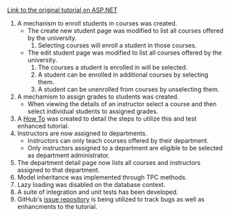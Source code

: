 [Link to the original tutorial on ASP.NET](http://www.asp.net/mvc/tutorials/getting-started-with-ef-using-mvc)

1. A mechanism to enroll students in courses was created.
    * The create new student page was modified to list all courses offered by the university.
        1. Selecting courses will enroll a student in those courses.
    * The edit student page was modified to list all courses offered by the university.
        1. The courses a student is enrolled in will be selected.
        1. A student can be enrolled in additional courses by selecting them.
        1. A student can be unenrolled from courses by unselecting them.
1. A mechamism to assign grades to students was created.
    * When viewing the details of an instructor select a course and then select individual students to assigned grades.
1. A [How To](https://github.com/downtownHippie/ASP.NETTutorials/blob/master/ContosoUniversity/HowTo.md) was created to detail the steps to utilize this and test enhanced tutorial.
1. Instructors are now assigned to departments.
    * Instructors can only teach courses offered by their department.
    * Only instructors assigned to a department are eligible to be selected as department administrator.
1. The department detail page now lists all courses and instructors assigned to that department.
1. Model inheritance was implemented through TPC methods.
1. Lazy loading was disabled on the database context.
1. A suite of integration and unit tests has been developed.
1. GitHub's [issue repository](https://github.com/downtownHippie/ASP.NETTutorials/issues) is being utilized to track bugs as well as enhancments to the tutorial.
